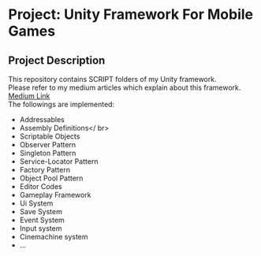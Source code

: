 # Project: Unity Framework For Mobile Games
## Project Description
This repository contains SCRIPT folders of my Unity framework.</br>
Please refer to my medium articles which explain about this framework. 
[Medium Link](https://medium.com/@canernurdag/unity-how-to-create-a-base-framework-for-mobile-games-b2d936660df0)</br>
The followings are implemented:</br>
- Addressables</br>
- Assembly Definitions</ br>
- Scriptable Objects</br>
- Observer Pattern</br>
- Singleton Pattern</br>
- Service-Locator Pattern</br>
- Factory Pattern</br>
- Object Pool Pattern</br>
- Editor Codes</br>
- Gameplay Framework
- Ui System</br>
- Save System</br>
- Event System</br>
- Input system</br>
- Cinemachine system</br>
- ... 

